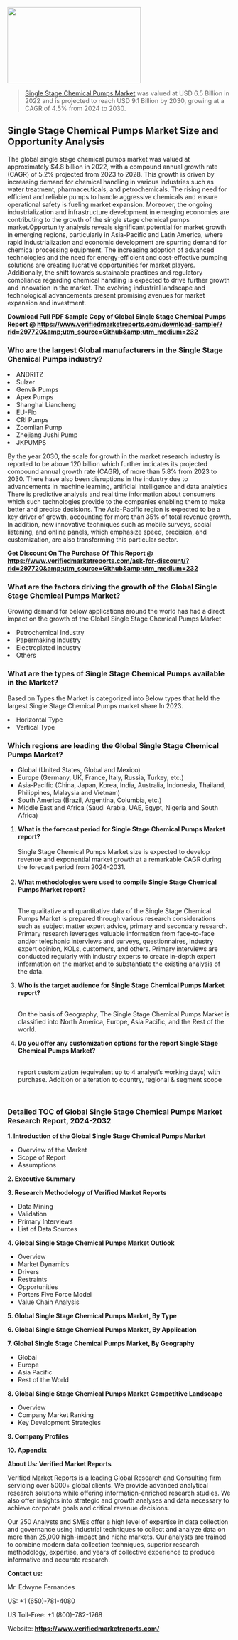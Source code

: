 
<img src="https://ffe5etoiles.com/wp-content/uploads/2024/12/MST1-300x171.png" alt="" width="300" height="171" class="alignnone size-medium wp-image-20088" /><blockquote><p><p><a href="https://www.verifiedmarketreports.com/download-sample/?rid=297720&utm_source=Github&utm_medium=232" target="_blank">Single Stage Chemical Pumps Market</a> was valued at USD 6.5 Billion in 2022 and is projected to reach USD 9.1 Billion by 2030, growing at a CAGR of 4.5% from 2024 to 2030.</p></blockquote><p><h2>Single Stage Chemical Pumps Market Size and Opportunity Analysis</h2>The global single stage chemical pumps market was valued at approximately $4.8 billion in 2022, with a compound annual growth rate (CAGR) of 5.2% projected from 2023 to 2028. This growth is driven by increasing demand for chemical handling in various industries such as water treatment, pharmaceuticals, and petrochemicals. The rising need for efficient and reliable pumps to handle aggressive chemicals and ensure operational safety is fueling market expansion. Moreover, the ongoing industrialization and infrastructure development in emerging economies are contributing to the growth of the single stage chemical pumps market.Opportunity analysis reveals significant potential for market growth in emerging regions, particularly in Asia-Pacific and Latin America, where rapid industrialization and economic development are spurring demand for chemical processing equipment. The increasing adoption of advanced technologies and the need for energy-efficient and cost-effective pumping solutions are creating lucrative opportunities for market players. Additionally, the shift towards sustainable practices and regulatory compliance regarding chemical handling is expected to drive further growth and innovation in the market. The evolving industrial landscape and technological advancements present promising avenues for market expansion and investment.</p><p class=""><strong>Download Full PDF Sample Copy of Global Single Stage Chemical Pumps Report @ <a href="https://www.verifiedmarketreports.com/download-sample/?rid=297720&amp;utm_source=Github&amp;utm_medium=232" target="_blank">https://www.verifiedmarketreports.com/download-sample/?rid=297720&amp;utm_source=Github&amp;utm_medium=232</a></strong></p><h3 id="" class="">Who are the largest Global manufacturers in the Single Stage Chemical Pumps industry?</h3><p><li>ANDRITZ</li><li> Sulzer</li><li> Genvik Pumps</li><li> Apex Pumps</li><li> Shanghai Liancheng</li><li> EU-Flo</li><li> CRI Pumps</li><li> Zoomlian Pump</li><li> Zhejiang Jushi Pump</li><li> JKPUMPS</li></p><div class=""><div class="" dir="" data-message-author-role="" data-message-id="" data-message-model-slug=""><div class=""><div class=""><div class=""><div class="" dir="" data-message-author-role="" data-message-id="" data-message-model-slug=""><div class=""><div class=""><p>By the year 2030, the scale for growth in the market research industry is reported to be above 120 billion which further indicates its projected compound annual growth rate (CAGR), of more than 5.8% from 2023 to 2030. There have also been disruptions in the industry due to advancements in machine learning, artificial intelligence and data analytics There is predictive analysis and real time information about consumers which such technologies provide to the companies enabling them to make better and precise decisions. The Asia-Pacific region is expected to be a key driver of growth, accounting for more than 35% of total revenue growth. In addition, new innovative techniques such as mobile surveys, social listening, and online panels, which emphasize speed, precision, and customization, are also transforming this particular sector.</p><p><strong>Get Discount On The Purchase Of This Report @&nbsp; <a href="https://www.verifiedmarketreports.com/ask-for-discount/?rid=297720&amp;utm_source=Github&amp;utm_medium=232" target="_blank">https://www.verifiedmarketreports.com/ask-for-discount/?rid=297720&amp;utm_source=Github&amp;utm_medium=232</a></strong></p></div></div></div></div></div></div></div></div><h3 id="" class="">What are the factors driving the growth of the Global Single Stage Chemical Pumps Market?</h3><p id="" class="">Growing demand for below applications around the world has had a direct impact on the growth of the Global Single Stage Chemical Pumps Market</p><p id="" class=""><li>Petrochemical Industry</li><li> Papermaking Industry</li><li> Electroplated Industry</li><li> Others</li></p><h3 id="" class="">What are the types of Single Stage Chemical Pumps available in the Market?</h3><p id="" class="">Based on Types the Market is categorized into Below types that held the largest Single Stage Chemical Pumps market share In 2023.</p><p id="" class=""><li>Horizontal Type</li><li> Vertical Type</li></p><h3 id="" class="">Which regions are leading the Global Single Stage Chemical Pumps Market?</h3><ul><li>Global (United States, Global and Mexico)</li><li>Europe (Germany, UK, France, Italy, Russia, Turkey, etc.)</li><li>Asia-Pacific (China, Japan, Korea, India, Australia, Indonesia, Thailand, Philippines, Malaysia and Vietnam)</li><li>South America (Brazil, Argentina, Columbia, etc.)</li><li>Middle East and Africa (Saudi Arabia, UAE, Egypt, Nigeria and South Africa)</li></ul><p><ol><li><strong>What is the forecast period for Single Stage Chemical Pumps Market report?<br /></strong><br /><span data-sheets-root="1" data-sheets-value="{&quot;1&quot;:2,&quot;2&quot;:&quot;XXXX size is expected to develop revenue and exponential market growth at a remarkable CAGR during the forecast period from 2024&ndash;2030.&quot;}" data-sheets-userformat="{&quot;2&quot;:12674,&quot;4&quot;:{&quot;1&quot;:2,&quot;2&quot;:16776960},&quot;10&quot;:2,&quot;11&quot;:0,&quot;15&quot;:&quot;Arial&quot;,&quot;16&quot;:12}">Single Stage Chemical Pumps Market size is expected to develop revenue and exponential market growth at a remarkable CAGR during the forecast period from 2024&ndash;2031.</span><br /><br /></li><li><strong>What methodologies were used to compile Single Stage Chemical Pumps Market report?<br /><br /></strong><p>The qualitative and quantitative data of the&nbsp;Single Stage Chemical Pumps Market is prepared through various research considerations such as subject matter expert advice, primary and secondary research. Primary research leverages valuable information from face-to-face and/or telephonic interviews and surveys, questionnaires, industry expert opinion, KOLs, customers, and others. Primary interviews are conducted regularly with industry experts to create in-depth expert information on the market and to substantiate the existing analysis of the data.&nbsp;</p></li><li><strong>Who is the target audience for Single Stage Chemical Pumps Market report?<br /><br /></strong><p>On the basis of Geography, The&nbsp;Single Stage Chemical Pumps Market is classified into North America, Europe, Asia Pacific, and the Rest of the world.</p></li><li><strong>Do you offer any customization options for the report Single Stage Chemical Pumps Market?<br /><br /></strong><p>report customization (equivalent up to 4 analyst&rsquo;s working days) with purchase. Addition or alteration to country, regional &amp; segment scope</p><p>&nbsp;</p></li></ol></p><h3 id="" class="">Detailed TOC of Global Single Stage Chemical Pumps Market Research Report, 2024-2032</h3><p id="" class=""><strong>1. Introduction of the Global Single Stage Chemical Pumps Market</strong></p><ul><li>Overview of the Market</li><li>Scope of Report</li><li>Assumptions</li></ul><p id="" class=""><strong>2. Executive Summary</strong></p><p id="" class=""><strong>3. Research Methodology of&nbsp;Verified Market Reports</strong></p><ul><li>Data Mining</li><li>Validation</li><li>Primary Interviews</li><li>List of Data Sources</li></ul><p id="" class=""><strong>4. Global Single Stage Chemical Pumps Market Outlook</strong></p><ul><li>Overview</li><li>Market Dynamics</li><li>Drivers</li><li>Restraints</li><li>Opportunities</li><li>Porters Five Force Model</li><li>Value Chain Analysis</li></ul><p id="" class=""><strong>5. Global Single Stage Chemical Pumps Market, By&nbsp;Type</strong></p><p id="" class=""><strong>6. Global Single Stage Chemical Pumps Market, By Application</strong></p><p id="" class=""><strong>7. Global Single Stage Chemical Pumps Market, By Geography</strong></p><ul><li>Global</li><li>Europe</li><li>Asia Pacific</li><li>Rest of the World</li></ul><p id="" class=""><strong>8. Global Single Stage Chemical Pumps Market Competitive Landscape</strong></p><ul><li>Overview</li><li>Company Market Ranking</li><li>Key Development Strategies</li></ul><p id="" class=""><strong>9. Company Profiles</strong></p><p id="" class=""><strong>10. Appendix</strong></p><p id="" class=""><strong>About Us: Verified Market Reports</strong></p><p id="" class="">Verified Market Reports is a leading Global Research and Consulting firm servicing over 5000+ global clients. We provide advanced analytical research solutions while offering information-enriched research studies. We also offer insights into strategic and growth analyses and data necessary to achieve corporate goals and critical revenue decisions.</p><p id="" class="">Our 250 Analysts and SMEs offer a high level of expertise in data collection and governance using industrial techniques to collect and analyze data on more than 25,000 high-impact and niche markets. Our analysts are trained to combine modern data collection techniques, superior research methodology, expertise, and years of collective experience to produce informative and accurate research.</p><p id="" class=""><strong>Contact us:</strong></p><p id="" class="">Mr. Edwyne Fernandes</p><p id="" class="">US: +1 (650)-781-4080</p><p id="" class="">US Toll-Free: +1 (800)-782-1768</p><p id="" class="">Website: <a target="" data-test-app-aware-link=""><strong>https://www.verifiedmarketreports.com/</strong></a></p>

